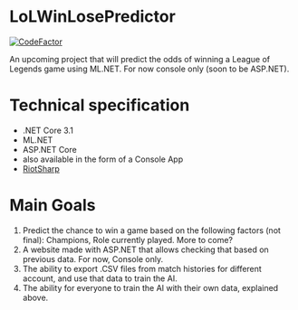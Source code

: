 # LoLWinLosePredictor
<a href="https://www.codefactor.io/repository/github/stukeley/lolwinlosepredictor/overview/master"><img src="https://www.codefactor.io/repository/github/stukeley/lolwinlosepredictor/badge/master" alt="CodeFactor" /></a>

An upcoming project that will predict the odds of winning a League of Legends game using ML.NET. For now console only (soon to be ASP.NET).

# Technical specification
- .NET Core 3.1
- ML.NET
- ASP.NET Core
- also available in the form of a Console App
- [RiotSharp](https://github.com/BenFradet/RiotSharp)

# Main Goals
1. Predict the chance to win a game based on the following factors (not final): Champions, Role currently played. More to come?
2. A website made with ASP.NET that allows checking that based on previous data. For now, Console only.
3. The ability to export .CSV files from match histories for different account, and use that data to train the AI.
4. The ability for everyone to train the AI with their own data, explained above.
